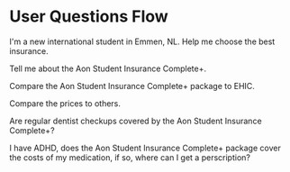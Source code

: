 # User Questions Flow

I'm a new international student in Emmen, NL. Help me choose the best insurance.

Tell me about the Aon Student Insurance Complete+.

Compare the Aon Student Insurance Complete+ package to EHIC.

Compare the prices to others.

Are regular dentist checkups covered by the Aon Student Insurance Complete+?

I have ADHD, does the Aon Student Insurance Complete+ package cover the costs of my medication, if so, where can I get a perscription?